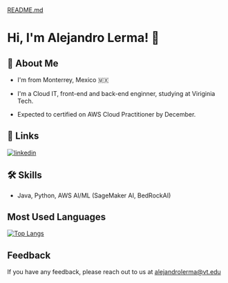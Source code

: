
[README.md](https://github.com/user-attachments/files/23061975/README.md)

# Hi, I'm Alejandro Lerma! 👋


## 🚀 About Me
- I'm from Monterrey, Mexico 🇲🇽

- I'm a Cloud IT, front-end and back-end enginner, studying at Viriginia Tech.

- Expected to certified on AWS Cloud Practitioner by December.


## 🔗 Links

[![linkedin](https://img.shields.io/badge/linkedin-0A66C2?style=for-the-badge&logo=linkedin&logoColor=white)](hhttps://www.linkedin.com/public-profile/settings?trk=d_flagship3_profile_self_view_public_profile
)



## 🛠 Skills
- Java, Python, AWS AI/ML (SageMaker AI, BedRockAI)


## Most Used Languages

[![Top Langs](https://github-readme-stats.vercel.app/api/top-langs/?username=anuraghazra&layout=donut)](https://github.com/anuraghazra/github-readme-stats)


## Feedback

If you have any feedback, please reach out to us at alejandrolerma@vt.edu



